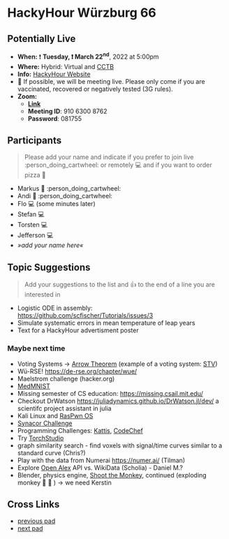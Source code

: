 # HackyHour Würzburg 66

## Potentially Live
 - **When:** :exclamation: **Tuesday, :exclamation: March 22<sup>nd</sup>**, 2022 at 5:00pm 
 - **Where:** Hybrid: Virtual and [CCTB](https://www.google.de/maps/place/Zentrum+f%C3%BCr+Computergest%C3%BCtzte+und+Theoretische+Biologie+(CCTB),+Universit%C3%A4t+W%C3%BCrzburg/@49.7850748,9.9720102,18z/data=!3m1!4b1!4m5!3m4!1s0x47a28fc802e5e8d9:0x6b62d2cbd2e6f094!8m2!3d49.7849749!4d9.9729537)
 - **Info:** [HackyHour Website](http://hackyhour.github.io/Wuerzburg/)
 - :vertical_traffic_light:  If possible, we will be meeting live. Please only come if you are vaccinated, recovered or negatively tested (3G rules).
 - **Zoom:**
     - [**Link**](https://uni-wuerzburg.zoom.us/j/91063008762?pwd=NnRNNHBONkdmY1YzZlpzTGhPajdiZz09)
     - **Meeting ID**: 910 6300 8762
     - **Password**: 081755

## Participants
> Please add your name and indicate if you prefer to join live :person_doing_cartwheel: or remotely :computer: and if you want to order pizza :pizza: 
 - Markus :pizza: :person_doing_cartwheel: 
 -  Andi :pizza: :person_doing_cartwheel:
 -  Flo :computer: (some minutes later)
 -  Stefan :computer:
 -  Torsten :computer:
 -  Jefferson :computer:
 - *»add your name here«*
 
## Topic Suggestions
> Add your suggestions to the list and :+1: to the end of a line you are interested in
  
 - Logistic ODE in assembly: https://github.com/scfischer/Tutorials/issues/3
 - Simulate systematic errors in mean temperature of leap years
 - Text for a HackyHour advertisment poster

### Maybe next time
 - Voting Systems → [Arrow Theorem](https://en.wikipedia.org/wiki/Arrow%27s_impossibility_theorem) (example of a voting system: [STV](https://en.wikipedia.org/wiki/Counting_single_transferable_votes#Meek))
 - Wü-RSE! https://de-rse.org/chapter/wue/
 - Maelstrom challenge (hacker.org)
 - [MedMNIST](https://medmnist.com/)
 - Missing semester of CS education: https://missing.csail.mit.edu/
 - Checkout DrWatson https://juliadynamics.github.io/DrWatson.jl/dev/ a scientifc project assistant in julia
 - Kali Linux and [RasPwn OS](http://raspwn.org/)
 - [Synacor Challenge](https://challenge.synacor.com/)
 - Programming Challenges: [Kattis](https://open.kattis.com/), [CodeChef](https://www.codechef.com)
 - Try [TorchStudio](https://www.torchstudio.ai/)
 - graph similarity search - find voxels with signal/time curves similar to a standard curve (Chris?)
 - Play with the data from Numerai https://numer.ai/ (Tilman)
 - Explore [Open Alex](https://docs.openalex.org/) API vs. WikiData (Scholia) - Daniel M.?
 - Blender, physics engine, [Shoot the Monkey](https://www.youtube.com/watch?v=0jGZnMf3rPo), continued (exploding monkey :hear_no_evil: :exploding_head: ) &rarr; we need Kerstin

## Cross Links
 - [previous pad](https://hackmd.io/dV1zluhRQHiCvCHwOFb7rw)
 - [next pad](https://hackmd.io/dtsjvzjfQYexzvLIrGDcZw)
